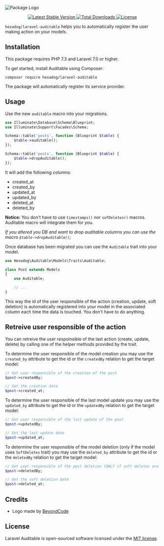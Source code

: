 ![Package Logo](https://banners.beyondco.de/Auditable.png?theme=light&packageManager=composer+require&packageName=hexadog%2Flaravel-auditable&pattern=architect&style=style_1&description=Know+who+manipulates+your+models+in+your+Laravel+application&md=1&showWatermark=1&fontSize=100px&images=identification)

<p align="center">
    <a href="https://packagist.org/packages/hexadog/laravel-auditable">
        <img src="https://poser.pugx.org/hexadog/laravel-auditable/v" alt="Latest Stable Version">
    </a>
    <a href="https://packagist.org/packages/hexadog/laravel-auditable">
        <img src="https://poser.pugx.org/hexadog/laravel-auditable/downloads" alt="Total Downloads">
    </a>
    <a href="https://packagist.org/packages/hexadog/laravel-auditable">
        <img src="https://poser.pugx.org/hexadog/laravel-auditable/license" alt="License">
    </a>
</p>

<code>hexadog/laravel-auditable</code> helps you to automatically register the user making action on your models.

<!-- omit in toc -->
## Installation
This package requires PHP 7.3 and Laravel 7.0 or higher.

To get started, install Auditable using Composer:
```shell
composer require hexadog/laravel-auditable
```

The package will automatically register its service provider.

## Usage
Use the new `auditable` macro into your migrations.
```php
use Illuminate\Database\Schema\Blueprint;
use Illuminate\Support\Facades\Schema;

Schema::table('posts', function (Blueprint $table) {
    $table->auditable();
});

Schema::table('posts', function (Blueprint $table) {
    $table->dropAuditable();
});
```

It will add the following columns:
- created_at
- created_by
- updated_at
- updated_by
- deleted_at
- deleted_by

**Notice:** You don't have to use `timestamps()` nor `sofDeletes()` macros. Auditable macro will integrate them for you.

_If you altered you DB and want to drop auditable columns you can use the macro `$table->dropAuditable()`;_

Once database has been migrated you can use the `Auditable` trait into your model.

```php
use Hexadog\Auditable\Models\Traits\Auditable;

class Post extends Models
{
    use Auditable;

    // ...
}
```

This way the id of the user responsible of the action (creation, update, soft deletion) is automatically registered into your model in the associated column each time the data is touched. You don't have to do anything.

## Retreive user responsible of the action
You can retreive the user respoinsible of the last action (create, update, delete) by calling one of the helper methods provided by the trait.

To determine the user responsible of the model creation you may use the `created_by` attribute to get the id or the `createdBy` relation to get the target model:
```php
// Get user responsible of the creation of the post
$post->createdBy;

// Get the creation date
$post->created_at;
```

To determine the user responsible of the last model update you may use the `updated_by` attribute to get the id or the `updatedBy` relation to get the target model:
```php
// Get user responsible of the last update of the post
$post->updatedBy;

// Get the last update date
$post->updated_at;
```

To determine the user responsible of the model deletion (only if the model uses `SoftDeletes` trait) you may use the `deleted_by` attribute to get the id or the `deletedBy` relation to get the target model:
```php
// Get user responsible of the post deletion (ONLY if soft deletes are used)
$post->deletedBy;

// Get the soft deletion date
$post->deleted_at;
```

<!-- omit in toc -->
## Credits
- Logo made by [BeyondCode](https://banners.beyondco.de/)

<!-- omit in toc -->
## License
Laravel Auditable is open-sourced software licensed under the [MIT license](LICENSE).
